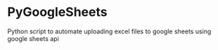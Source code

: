 # PyGoogleSheets
Python script to automate uploading excel files to google sheets using google sheets api 
